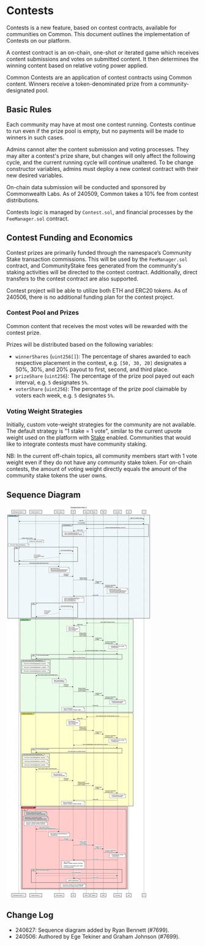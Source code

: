 # Contests

Contests is a new feature, based on contest contracts, available for communities on Common. This document outlines the implementation of Contests on our platform.

A contest contract is an on-chain, one-shot or iterated game which receives content submissions and votes on submitted content. It then determines the winning content based on relative voting power applied.

Common Contests are an application of contest contracts using Common content. Winners receive a token-denominated prize from a community-designated pool.

## Basic Rules

Each community may have at most one contest running. Contests continue to run even if the prize pool is empty, but no payments will be made to winners in such cases.

Admins cannot alter the content submission and voting processes. They may alter a contest's prize share, but changes will only affect the following cycle, and the current running cycle will continue unaltered. To be change constructor variables, admins must deploy a new contest contract with their new desired variables.

On-chain data submission will be conducted and sponsored by Commonwealth Labs. As of 240509, Common takes a 10% fee from contest distributions.

Contests logic is managed by `Contest.sol`, and financial processes by the `FeeManager.sol` contract.

## Contest Funding and Economics

Contest prizes are primarily funded through the namespace’s Community Stake transaction commissions. This will be used by the `FeeManager.sol` contract, and CommunityStake fees generated from the community's staking activities will be directed to the contest contract. Additionally, direct transfers to the contest contract are also supported.

Contest project will be able to utilize both ETH and ERC20 tokens. As of 240506, there is no additional funding plan for the contest project.

### Contest Pool and Prizes

Common content that receives the most votes will be rewarded with the contest prize.

Prizes will be distributed based on the following variables:

- `winnerShares` (`uint256[]`): The percentage of shares awarded to each respective placement in the contest, e.g. `[50, 30, 20]` designates a 50%, 30%, and 20% payout to first, second, and third place.
- `prizeShare` (`uint256`): The percentage of the prize pool payed out each interval, e.g. `5` designates `5%`.
- `voterShare` (`uint256`): The percentage of the prize pool claimable by voters each week, e.g. `5` designates `5%`.

### Voting Weight Strategies

Initially, custom vote-weight strategies for the community are not available. The default strategy is "1 stake = 1 vote", similar to the current upvote weight used on the platform with [Stake](./Stake.md) enabled. Communities that would like to integrate contests must have community staking.

NB: In the current off-chain topics, all community members start with 1 vote weight even if they do not have any community stake token. For on-chain contests, the amount of voting weight directly equals the amount of the community stake tokens the user owns.

## Sequence Diagram

![Contests Event Flow v1](./assets/Contests-Event-Flow-v1.png)

## Change Log

- 240627: Sequence diagram added by Ryan Bennett (#7699).
- 240506: Authored by Ege Tekiner and Graham Johnson (#7699).
